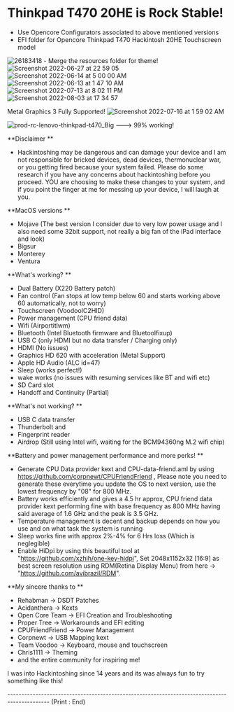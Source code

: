 # Thinkpad T470 20HE is Rock Stable! 
- Use Opencore Configurators associated to above mentioned versions
- EFI folder for Opencore Thinkpad T470 Hackintosh 20HE Touchscreen model

 ![26183418](https://user-images.githubusercontent.com/69560584/181090042-051f9bf0-6707-4c8f-a018-358f4492cdda.png) - Merge the resources folder for theme!
 ![Screenshot 2022-06-27 at 22 59 05](https://user-images.githubusercontent.com/69560584/176019544-e079d93f-f2db-4881-8b67-75cd78114ea6.png)
![Screenshot 2022-06-14 at 5 00 00 AM](https://user-images.githubusercontent.com/69560584/176019662-387c68d7-aa76-432b-b654-4030dffcc359.png)
![Screenshot 2022-06-13 at 1 47 10 AM](https://user-images.githubusercontent.com/69560584/176019745-6d6d80ca-a2dd-47ab-ac05-16fada6ca193.png)
 ![Screenshot 2022-07-13 at 8 02 11 PM](https://user-images.githubusercontent.com/69560584/178759666-2fd91829-58a8-43a6-a466-83fc5f3ee9fe.png)
 ![Screenshot 2022-08-03 at 17 34 57](https://user-images.githubusercontent.com/69560584/182605272-162b6867-89d0-46dd-a9f1-8753db0fc51a.png)

Metal Graphics 3 Fully Supported! 
![Screenshot 2022-07-16 at 1 59 02 AM](https://user-images.githubusercontent.com/69560584/179306436-1b83d3c1-447e-448e-8f88-8a602a479beb.png)


![prod-rc-lenovo-thinkpad-t470_Big](https://user-images.githubusercontent.com/69560584/173252878-b85074c5-dff4-46bc-986a-e200deb44b8b.png) ---> 99% working!

**Disclaimer **
- Hackintoshing may be dangerous and can damage your device and I am not responsible for bricked devices, dead devices, thermonuclear war, or you getting fired because your system failed. Please do some research if you have any concerns about hackintoshing before you proceed. YOU are choosing to make these changes to your system, and if you point the finger at me for messing up your device, I will laugh at you.

**MacOS versions **
- Mojave (The best version I consider due to very low power usage and I also need some 32bit support, not really a big fan of the iPad interface and look)
- Bigsur
- Monterey
- Ventura

**What's working? **

- Dual Battery (X220 Battery patch) 
- Fan control (Fan stops at low temp below 60 and starts working above 60 automatically, not to worry)
- Touchscreen (VoodooIC2HID)
- Power management (CPU friend data)
- Wifi (Airportitlwm)
- Bluetooth (Intel Bluetooth firmware and Bluetoolfixup)
- USB C (only HDMI but no data transfer / Charging only)
- HDMI (No issues)
- Graphics HD 620 with acceleration (Metal Support)
- Apple HD Audio (ALC id=47)
- Sleep (works perfect!)
- wake works (no issues with resuming services like BT and wifi etc)
- SD Card slot
- Handoff and Continuity (Partial)


**What's not working? **
- USB C data transfer
- Thunderbolt and 
- Fingerprint reader
- Airdrop (Still using Intel wifi, waiting for the BCM94360ng M.2 wifi chip)

**Battery and power management performance and more perks! **
- Generate CPU Data provider kext and CPU-data-friend.aml by using https://github.com/corpnewt/CPUFriendFriend , Please note you need to generate these everytime you update the OS to next version, use the lowest frequency by "08" for 800 MHz.
- Battery works efficiently and gives a 4.5 hr approx, CPU friend data provider kext performing fine with base frequency as 800 MHz having said average of 1.6 GHz and the peak is 3.5 GHz. 
- Temperature management is decent and backup depends on how you use and on what task the system is running
- Sleep works fine with approx 2%-4% for 6 Hrs loss (Which is neglegible)
- Enable HiDpi by using this beautiful tool at "https://github.com/xzhih/one-key-hidpi", Set 2048x1152x32 [16:9] as best screen resolution using RDM(Retina Display Menu) from here -> "https://github.com/avibrazil/RDM".

**My sincere thanks to **
- Rehabman -> DSDT Patches
- Acidanthera -> Kexts
- Open Core Team -> EFI Creation and Troubleshooting
- Proper Tree -> Workarounds and EFI editing
- CPUFriendFriend -> Power Management
- Corpnewt -> USB Mapping kext
- Team Voodoo -> Keyboard, mouse and touchscreen
- Chris1111 -> Theming
- and the entire community for inspiring me!

I was into Hackintoshing since 14 years and its was always fun to try something like this! 

--------------------------------------------------------------------------------------------- (Print : End)

